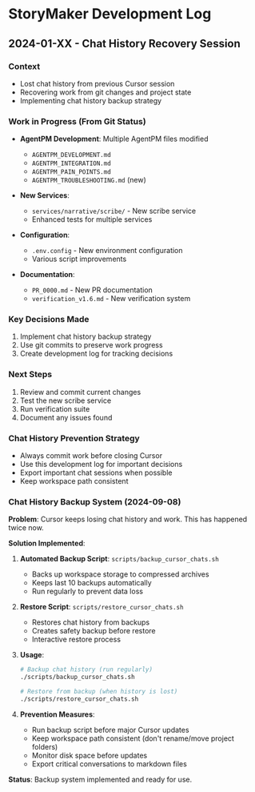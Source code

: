 # StoryMaker Development Log

## 2024-01-XX - Chat History Recovery Session

### Context
- Lost chat history from previous Cursor session
- Recovering work from git changes and project state
- Implementing chat history backup strategy

### Work in Progress (From Git Status)
- **AgentPM Development**: Multiple AgentPM files modified
  - `AGENTPM_DEVELOPMENT.md`
  - `AGENTPM_INTEGRATION.md` 
  - `AGENTPM_PAIN_POINTS.md`
  - `AGENTPM_TROUBLESHOOTING.md` (new)

- **New Services**: 
  - `services/narrative/scribe/` - New scribe service
  - Enhanced tests for multiple services

- **Configuration**:
  - `.env.config` - New environment configuration
  - Various script improvements

- **Documentation**:
  - `PR_0000.md` - New PR documentation
  - `verification_v1.6.md` - New verification system

### Key Decisions Made
1. Implement chat history backup strategy
2. Use git commits to preserve work progress
3. Create development log for tracking decisions

### Next Steps
1. Review and commit current changes
2. Test the new scribe service
3. Run verification suite
4. Document any issues found

### Chat History Prevention Strategy
- Always commit work before closing Cursor
- Use this development log for important decisions
- Export important chat sessions when possible
- Keep workspace path consistent

### Chat History Backup System (2024-09-08)
**Problem**: Cursor keeps losing chat history and work. This has happened twice now.

**Solution Implemented**:
1. **Automated Backup Script**: `scripts/backup_cursor_chats.sh`
   - Backs up workspace storage to compressed archives
   - Keeps last 10 backups automatically
   - Run regularly to prevent data loss

2. **Restore Script**: `scripts/restore_cursor_chats.sh`
   - Restores chat history from backups
   - Creates safety backup before restore
   - Interactive restore process

3. **Usage**:
   ```bash
   # Backup chat history (run regularly)
   ./scripts/backup_cursor_chats.sh
   
   # Restore from backup (when history is lost)
   ./scripts/restore_cursor_chats.sh
   ```

4. **Prevention Measures**:
   - Run backup script before major Cursor updates
   - Keep workspace path consistent (don't rename/move project folders)
   - Monitor disk space before updates
   - Export critical conversations to markdown files

**Status**: Backup system implemented and ready for use.

